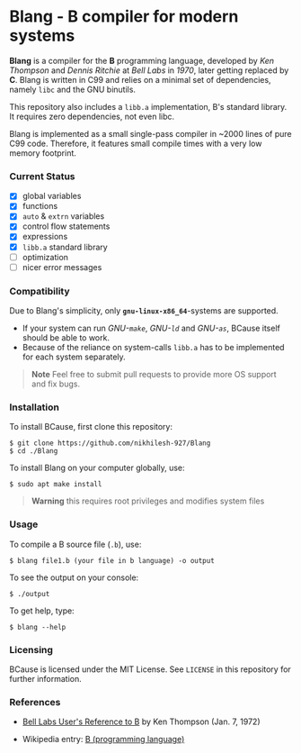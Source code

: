 # Blang - B compiler for modern systems

**Blang** is a compiler for the **B** programming language, developed by *Ken Thompson* and *Dennis Ritchie* at *Bell Labs* in *1970*, later getting replaced by **C**. Blang is written in C99 and relies on a minimal set of dependencies, namely `libc` and the GNU binutils.

This repository also includes a `libb.a` implementation, B's standard library. It requires zero dependencies, not even libc.

Blang is implemented as a small single-pass compiler in ~2000 lines of pure C99 code. Therefore, it features small compile times with a very low memory footprint.

### Current Status

- [x] global variables
- [x] functions
- [x] `auto` & `extrn` variables
- [x] control flow statements
- [x] expressions
- [x] `libb.a` standard library
- [ ] optimization
- [ ] nicer error messages

### Compatibility

Due to Blang's simplicity, only **`gnu-linux-x86_64`**-systems are supported.

- If your system can run *GNU-`make`*, *GNU-`ld`* and *GNU-`as`*, BCause itself should be able to work.
- Because of the reliance on system-calls `libb.a` has to be implemented for each system separately.

> **Note**
> Feel free to submit pull requests to provide more OS support and fix bugs.

### Installation

To install BCause, first clone this repository:
```console
$ git clone https://github.com/nikhilesh-927/Blang
$ cd ./Blang
```

To install Blang on your computer globally, use:
```console
$ sudo apt make install
```
> **Warning**
> this requires root privileges and modifies system files

### Usage

To compile a B source file (`.b`), use:
```console
$ blang file1.b (your file in b language) -o output
```
To see the output on your console:
```console
$ ./output
```
To get help, type:
```console
$ blang --help
```

### Licensing
BCause is licensed under the MIT License. See `LICENSE` in this repository for further information.

### References

- [Bell Labs User's Reference to B](https://www.bell-labs.com/usr/dmr/www/kbman.pdf) by Ken Thompson (Jan. 7, 1972)

- Wikipedia entry: [B (programming language)](https://en.wikipedia.org/wiki/B_(programming_language))
